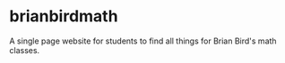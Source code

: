 # brianbirdmath
A single page website for students to find all things for Brian Bird's math classes.
